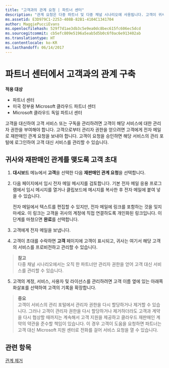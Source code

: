 ```yaml
---
title: "고객과의 관계 요청 | 파트너 센터"
description: "관계 요청은 다중 파트너 및 다중 채널 시나리오에 사용됩니다. 고객이 귀사의 위임된 관리자 권한을 제거했기 때문에 귀사에서 프로비전 또는 지원을 제공하려면 위임된 관리자 권한을 복원해야 하는 경우에도 유용합니다."
ms.assetid: E3D979C1-2253-408B-82B1-4104C1341704
author: MaggiePucciEvans
ms.openlocfilehash: 529f7d1ae3db3c5e9ea0dc8bec615fc606ec5dcd
ms.sourcegitcommit: cb5efc809e5196a5eab5d5b0c6f0ac6e913402ab
ms.translationtype: HT
ms.contentlocale: ko-KR
ms.lasthandoff: 06/14/2017
---
```

# <a name="connect-with-customers-in-partner-center"></a>파트너 센터에서 고객과의 관계 구축

**적용 대상**

-  파트너 센터
-  미국 정부용 Microsoft 클라우드 파트너 센터
-  Microsoft 클라우드 독일 파트너 센터

고객을 대신하여 고객 서비스 또는 구독을 관리하려면 고객이 해당 서비스에 대한 관리자 권한을 부여해야 합니다. 고객으로부터 관리자 권한을 얻으려면 고객에게 전자 메일로 재판매인 관계 요청을 보내야 합니다. 고객이 요청을 승인하면 해당 서비스의 관리 포털에 로그인하여 고객 대신 서비스를 관리할 수 있습니다. 

## <a name="invite-a-customer-to-establish-a-reseller-relationship-with-you"></a>귀사와 재판매인 관계를 맺도록 고객 초대

1.  **대시보드** 메뉴에서 **고객**을 선택한 다음 **재판매인 관계 요청**을 선택합니다.

2.  다음 페이지에서 임시 전자 메일 메시지를 검토합니다. 기본 전자 메일 응용 프로그램에서 임시 메시지를 열거나 클립보드에 메시지를 복사한 후 전자 메일에 붙여 넣을 수 있습니다. 

    전자 메일에서 텍스트를 편집할 수 있지만, 전자 메일에 링크를 포함하는 것을 잊지 마세요. 이 링크는 고객을 귀사의 계정에 직접 연결하도록 개인화된 링크입니다. 이 단계를 마쳤으면 **완료**를 선택합니다.

3.  고객에게 전자 메일을 보냅니다.

4.  고객이 초대를 수락하면 **고객** 페이지에 고객이 표시되고, 귀사는 여기서 해당 고객의 서비스를 프로비전하고 관리할 수 있습니다.

 >**참고**<br>
    다중 채널 시나리오에서는 오직 한 파트너만 관리자 권한을 얻어 고객 대신 서비스를 관리할 수 있습니다. 

5.  고객의 계정, 서비스, 사용자 및 라이선스를 관리하려면 고객 이름 옆에 있는 아래쪽 화살표를 선택하여 고객의 기록을 확장합니다.


>**중요**<br>
고객이 서비스의 관리 포털에서 관리자 권한을 다시 할당하거나 제거할 수 있습니다. 그러나 고객이 관리자 권한을 다시 할당하거나 제거하더라도 고객과 계약을 다시 협상할 때까지는 계속해서 고객 지원을 제공하고 클라우드 재판매인 계약의 약관을 준수할 책임이 있습니다. 이 경우 고객이 도움을 요청하면 파트너는 고객 대신 Microsoft 지원 센터로 전화를 걸어 서비스 요청을 열 수 있습니다.

## <a name="related-topics"></a>관련 항목

[관계 제거](remove-a-relationship.md)
